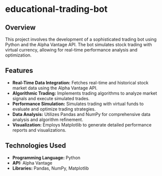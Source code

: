 # educational-trading-bot

## Overview
This project involves the development of a sophisticated trading bot using Python and the Alpha Vantage API. The bot simulates stock trading with virtual currency, allowing for real-time performance analysis and optimization.

## Features
- **Real-Time Data Integration:** Fetches real-time and historical stock market data using the Alpha Vantage API.
- **Algorithmic Trading:** Implements trading algorithms to analyze market signals and execute simulated trades.
- **Performance Simulation:** Simulates trading with virtual funds to evaluate and optimize trading strategies.
- **Data Analysis:** Utilizes Pandas and NumPy for comprehensive data analysis and algorithm refinement.
- **Visualization:** Employs Matplotlib to generate detailed performance reports and visualizations.

## Technologies Used
- **Programming Language:** Python
- **API:** Alpha Vantage
- **Libraries:** Pandas, NumPy, Matplotlib
